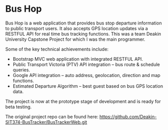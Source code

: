 # Bus Hop

Bus Hop is a web application that provides bus stop departure information to public transport users.  It also accepts GPS location updates via a RESTFUL API for real time bus tracking functions.  This was a team Deakin University Capstone Project for which I was the main programmer.

Some of the key technical achievements include:
* Bootstrap MVC web application with integrated RESTFUL API.
* Public Transport Victoria (PTV) API integration – bus route & schedule queries.
* Google API integration – auto address, geolocation, direction and map functions.
* Estimated Departure Algorithm – best guest based on bus GPS location data.

The project is now at the prototype stage of development and is ready for beta testing.

The original project repo can be found here:
https://github.com/Deakin-SIT374-BusTracker/BusTrackerWeb.git
